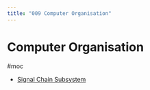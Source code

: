 ```yaml
---
title: "009 Computer Organisation"
---
```

# Computer Organisation
#moc 
- [Signal Chain Subsystem](Notes/Signal%20Chain%20Subsystem.md)
